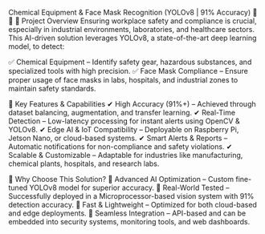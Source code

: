 Chemical Equipment & Face Mask Recognition (YOLOv8 | 91% Accuracy) 🔬😷
🔹 Project Overview
Ensuring workplace safety and compliance is crucial, especially in industrial environments, laboratories, and healthcare sectors. This AI-driven solution leverages YOLOv8, a state-of-the-art deep learning model, to detect:

✅ Chemical Equipment – Identify safety gear, hazardous substances, and specialized tools with high precision.
✅ Face Mask Compliance – Ensure proper usage of face masks in labs, hospitals, and industrial zones to maintain safety standards.

🔹 Key Features & Capabilities
✔ High Accuracy (91%+) – Achieved through dataset balancing, augmentation, and transfer learning.
✔ Real-Time Detection – Low-latency processing for instant alerts using OpenCV & YOLOv8.
✔ Edge AI & IoT Compatibility – Deployable on Raspberry Pi, Jetson Nano, or cloud-based systems.
✔ Smart Alerts & Reports – Automatic notifications for non-compliance and safety violations.
✔ Scalable & Customizable – Adaptable for industries like manufacturing, chemical plants, hospitals, and research labs.

🔹 Why Choose This Solution?
🔹 Advanced AI Optimization – Custom fine-tuned YOLOv8 model for superior accuracy.
🔹 Real-World Tested – Successfully deployed in a Microprocessor-based vision system with 91% detection accuracy.
🔹 Fast & Lightweight – Optimized for both cloud-based and edge deployments.
🔹 Seamless Integration – API-based and can be embedded into security systems, monitoring tools, and web dashboards.
